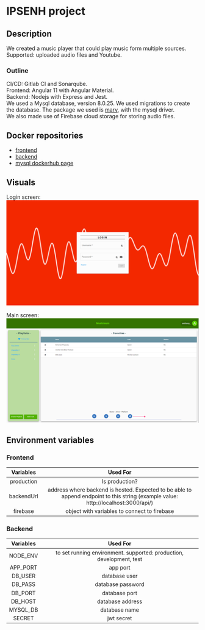 # IPSENH project
## Description
We created a music player that could play music form multiple sources. Supported: uploaded audio files and Youtube.

### Outline
CI/CD: Gitlab CI and Sonarqube. \
Frontend: Angular 11 with Angular Material. \
Backend: Nodejs with Express and Jest. \
We used a Mysql database, version 8.0.25. We used migrations to create the database. The package we used is [marv](https://www.npmjs.com/package/marv), with the mysql driver. \
We also made use of Firebase cloud storage for storing audio files.

## Docker repositories
* [frontend](https://hub.docker.com/repository/docker/musicisum4ipsenh/frontend)
* [backend](https://hub.docker.com/repository/docker/musicisum4ipsenh/backend)
* [mysql dockerhub page](https://hub.docker.com/_/mysql)

## Visuals
Login screen:
![login screen](./resources/login_screen.png)

Main screen:
![main screen](./resources/main_screen.png)

## Environment variables

### Frontend
| Variables            |  Used For                     |
| :------------------: | :---------------------------: |
| production           | Is production?                |
| backendUrl           | address where backend is hosted. Expected to be able to append endpoint to this string (example value: http://localhost:3000/api/) |
| firebase             | object with variables to connect to firebase |

### Backend
| Variables            |  Used For                     |
| :------------------: | :---------------------------: |
| NODE_ENV             | to set running environment. supported: production, development, test |
| APP_PORT             | app port                      |
| DB_USER              | database user                 |
| DB_PASS              | database password             |
| DB_PORT              | database port                 |
| DB_HOST              | database address              |
| MYSQL_DB             | database name                 |
| SECRET               | jwt secret                    |
